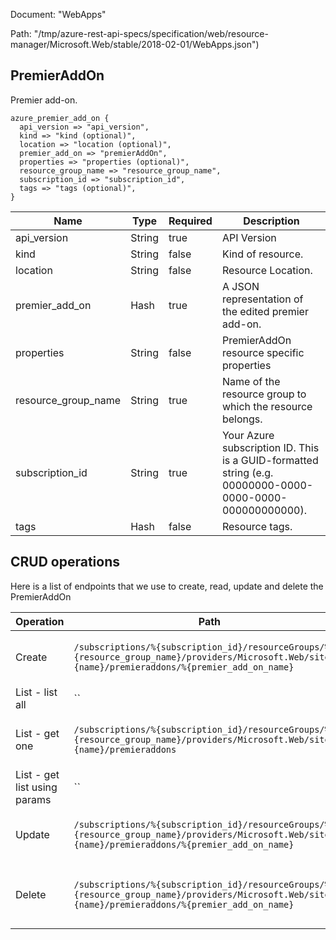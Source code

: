 Document: "WebApps"


Path: "/tmp/azure-rest-api-specs/specification/web/resource-manager/Microsoft.Web/stable/2018-02-01/WebApps.json")

## PremierAddOn

Premier add-on.

```puppet
azure_premier_add_on {
  api_version => "api_version",
  kind => "kind (optional)",
  location => "location (optional)",
  premier_add_on => "premierAddOn",
  properties => "properties (optional)",
  resource_group_name => "resource_group_name",
  subscription_id => "subscription_id",
  tags => "tags (optional)",
}
```

| Name        | Type           | Required       | Description       |
| ------------- | ------------- | ------------- | ------------- |
|api_version | String | true | API Version |
|kind | String | false | Kind of resource. |
|location | String | false | Resource Location. |
|premier_add_on | Hash | true | A JSON representation of the edited premier add-on. |
|properties | String | false | PremierAddOn resource specific properties |
|resource_group_name | String | true | Name of the resource group to which the resource belongs. |
|subscription_id | String | true | Your Azure subscription ID. This is a GUID-formatted string (e.g. 00000000-0000-0000-0000-000000000000). |
|tags | Hash | false | Resource tags. |



## CRUD operations

Here is a list of endpoints that we use to create, read, update and delete the PremierAddOn

| Operation | Path | Verb | Description | OperationID |
| ------------- | ------------- | ------------- | ------------- | ------------- |
|Create|`/subscriptions/%{subscription_id}/resourceGroups/%{resource_group_name}/providers/Microsoft.Web/sites/%{name}/premieraddons/%{premier_add_on_name}`|Put|Updates a named add-on of an app.|WebApps_AddPremierAddOn|
|List - list all|``||||
|List - get one|`/subscriptions/%{subscription_id}/resourceGroups/%{resource_group_name}/providers/Microsoft.Web/sites/%{name}/premieraddons`|Get|Gets the premier add-ons of an app.|WebApps_ListPremierAddOns|
|List - get list using params|``||||
|Update|`/subscriptions/%{subscription_id}/resourceGroups/%{resource_group_name}/providers/Microsoft.Web/sites/%{name}/premieraddons/%{premier_add_on_name}`|Put|Updates a named add-on of an app.|WebApps_AddPremierAddOn|
|Delete|`/subscriptions/%{subscription_id}/resourceGroups/%{resource_group_name}/providers/Microsoft.Web/sites/%{name}/premieraddons/%{premier_add_on_name}`|Delete|Delete a premier add-on from an app.|WebApps_DeletePremierAddOn|
